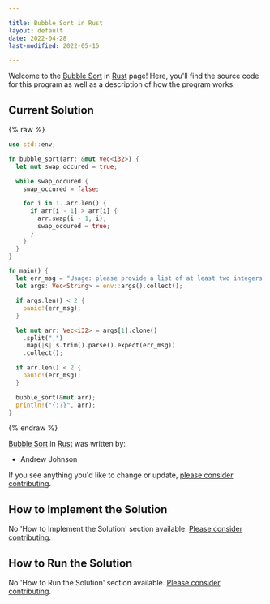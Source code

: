 ```yaml
---

title: Bubble Sort in Rust
layout: default
date: 2022-04-28
last-modified: 2022-05-15

---
```


Welcome to the [Bubble Sort](https://sampleprograms.io/projects/bubble-sort) in [Rust](https://sampleprograms.io/languages/rust) page! Here, you'll find the source code for this program as well as a description of how the program works.

## Current Solution

{% raw %}

```rust
use std::env;

fn bubble_sort(arr: &mut Vec<i32>) {
  let mut swap_occured = true;

  while swap_occured {
    swap_occured = false;

    for i in 1..arr.len() {
      if arr[i - 1] > arr[i] {
        arr.swap(i - 1, i);
        swap_occured = true;
      }
    }
  }
}

fn main() {
  let err_msg = "Usage: please provide a list of at least two integers to sort in the format \"1, 2, 3, 4, 5\"";
  let args: Vec<String> = env::args().collect();

  if args.len() < 2 {
    panic!(err_msg);
  }

  let mut arr: Vec<i32> = args[1].clone()
    .split(",")
    .map(|s| s.trim().parse().expect(err_msg))
    .collect();

  if arr.len() < 2 {
    panic!(err_msg);
  }

  bubble_sort(&mut arr);
  println!("{:?}", arr);
}
```

{% endraw %}

[Bubble Sort](https://sampleprograms.io/projects/bubble-sort) in [Rust](https://sampleprograms.io/languages/rust) was written by:

- Andrew Johnson

If you see anything you'd like to change or update, [please consider contributing](https://github.com/TheRenegadeCoder/sample-programs).

## How to Implement the Solution

No 'How to Implement the Solution' section available. [Please consider contributing](https://github.com/TheRenegadeCoder/sample-programs-website).

## How to Run the Solution

No 'How to Run the Solution' section available. [Please consider contributing](https://github.com/TheRenegadeCoder/sample-programs-website).